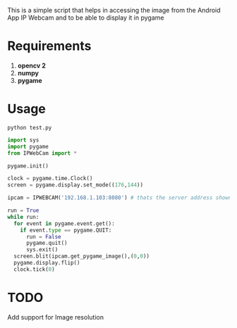 This is a simple script that helps in accessing the image from the Android App
IP Webcam and to be able to display it in pygame


# Requirements
1. **opencv 2**
2. **numpy**
3. **pygame**

# Usage

```
python test.py
```

```python
import sys
import pygame
from IPWebCam import *

pygame.init()

clock = pygame.time.Clock()
screen = pygame.display.set_mode((176,144))

ipcam = IPWEBCAM('192.168.1.103:8080') # thats the server address shown on the IP webcam, don't add 'http://' the class adds it

run = True
while run:
  for event in pygame.event.get():
    if event.type == pygame.QUIT:
      run = False
      pygame.quit()
      sys.exit()
  screen.blit(ipcam.get_pygame_image(),(0,0))
  pygame.display.flip()
  clock.tick(0)
```

# TODO
Add support for Image resolution
